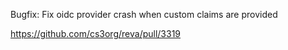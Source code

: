 Bugfix: Fix oidc provider crash when custom claims are provided

https://github.com/cs3org/reva/pull/3319

